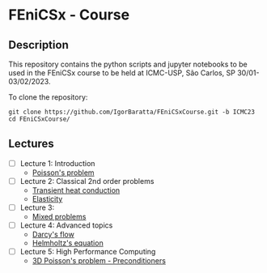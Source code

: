 # FEniCSx - Course


## Description

This repository contains the python scripts and jupyter notebooks to be used in the FEniCSx course to be held at ICMC-USP, São Carlos, SP 30/01-03/02/2023.

To clone the repository:

```
git clone https://github.com/IgorBaratta/FEniCSxCourse.git -b ICMC23
cd FEniCSxCourse/
```


## Lectures

- [ ] Lecture 1: Introduction
	* [Poisson's problem](Problem1_Poisson/README.md) 
- [ ] Lecture 2: Classical 2nd order problems
	* [Transient heat conduction](https://docs.gitlab.com/ee/gitlab-basics/add-file.html#add-a-file-using-the-command-line)
	* [Elasticity](https://docs.gitlab.com/ee/gitlab-basics/add-file.html#add-a-file-using-the-command-line)
- [ ] Lecture 3: 
	* [Mixed problems](https://docs.gitlab.com/ee/user/project/repository/web_editor.html#create-a-file)
- [ ] Lecture 4: Advanced topics
	* [Darcy's flow](https://docs.gitlab.com/ee/user/project/repository/web_editor.html#create-a-file)
	* [Helmholtz's equation](https://docs.gitlab.com/ee/user/project/repository/web_editor.html#create-a-file)
- [ ] Lecture 5: High Performance Computing
	* [3D Poisson's problem - Preconditioners](https://docs.gitlab.com/ee/gitlab-basics/add-file.html#add-a-file-using-the-command-line)
